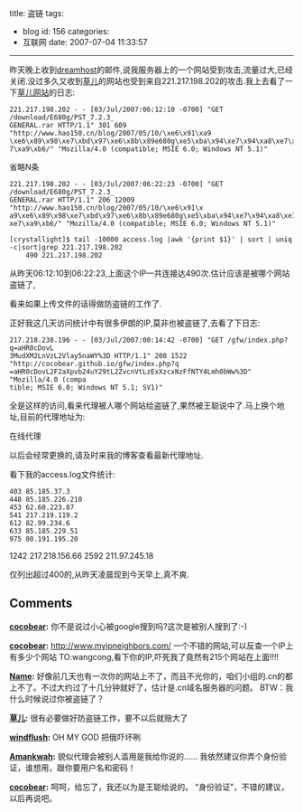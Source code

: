 title: 盗链
tags:
  - blog
id: 156
categories:
  - 互联网
date: 2007-07-04 11:33:57
---

昨天晚上收到[dreamhost](http://www.dreamhost.com)的邮件,说我服务器上的一个网站受到攻击,流量过大,已经关闭.没过多久又收到[草儿](http://hao150.cn)的网站也受到来自221.217.198.202的攻击.我上去看了一下[草儿网站](http://hao150.cn)的日志:

	221.217.198.202 - - [03/Jul/2007:06:12:10 -0700] "GET /download/E680g/PST_7.2.3_
	GENERAL.rar HTTP/1.1" 301 609 "http://www.hao150.cn/blog/2007/05/10/\xe6\x91\xa9
	\xe6\x89\x98\xe7\xbd\x97\xe6\x8b\x89e680g\xe5\xba\x94\xe7\x94\xa8\xe7\xa0\x94\xe
	7\xa9\xb6/" "Mozilla/4.0 (compatible; MSIE 6.0; Windows NT 5.1)"

省略N条

	221.217.198.202 - - [03/Jul/2007:06:22:23 -0700] "GET /download/E680g/PST_7.2.3_
	GENERAL.rar HTTP/1.1" 206 12009 "http://www.hao150.cn/blog/2007/05/10/\xe6\x91\x
	a9\xe6\x89\x98\xe7\xbd\x97\xe6\x8b\x89e680g\xe5\xba\x94\xe7\x94\xa8\xe7\xa0\x94\
	xe7\xa9\xb6/" "Mozilla/4.0 (compatible; MSIE 6.0; Windows NT 5.1)"

	[crystallight]$ tail -10000 access.log |awk '{print $1}' | sort | uniq -c|sort|grep 221.217.198.202
	    490 221.217.198.202

从昨天06:12:10到06:22:23,上面这个IP一共连接达490次.估计应该是被哪个网站盗链了,

看来如果上传文件的话得做防盗链的工作了.

正好我这几天访问统计中有很多伊朗的IP,莫非也被盗链了,去看了下日志:

	217.218.238.196 - - [03/Jul/2007:00:14:42 -0700] "GET /gfw/index.php?q=aHR0cDovL
	3MudXM2LnVzL2Vlay5naWY%3D HTTP/1.1" 200 1522 "http://cocobear.github.io/gfw/index.php?q
	=aHR0cDovL2F2aXpvb24uY29tL2ZvcnVtLzExXzcxNzFfNTY4Lmh0bWw%3D" "Mozilla/4.0 (compa
	tible; MSIE 6.0; Windows NT 5.1; SV1)"

全是这样的访问,看来代理被人哪个网站给盗链了,果然被王聪说中了.马上换个地址,目前的代理地址为:

[](http://cocobear.github.io/gfw-gfw)在线代理

以后会经常更换的,请及时来我的博客查看最新代理地址.

看下我的access.log文件统计:

	403 85.185.37.3
    448 85.185.226.210
    453 62.60.223.87
    541 217.219.119.2
    612 82.99.234.6
    633 85.185.229.51
    975 80.191.195.20
   1242 217.218.156.66
   2592 211.97.245.18

仅列出超过400的,从昨天凌晨现到今天早上,真不爽.
## Comments

**[cocobear](#904 "2007-07-04 13:10:52"):** 你不是说过小心被google搜到吗?这次是被别人搜到了:-)

**[cocobear](#905 "2007-07-04 13:15:18"):** http://www.myipneighbors.com/ 一个不错的网站,可以反查一个IP上有多少个网站 TO:wangcong,看下你的IP,吓死我了竟然有215个网站在上面!!!!

**[Name](#903 "2007-07-04 12:52:30"):** 好像前几天也有一次你的网站上不了，而且不光你的，咱们小组的.cn的都上不了。不过大约过了十几分钟就好了，估计是.cn域名服务器的问题。 BTW：我什么时候说过你被盗链了？

**[草儿](#907 "2007-07-04 14:39:10"):** 很有必要做好防盗链工作，要不以后就赔大了

**[windflush](#908 "2007-07-04 19:00:18"):** OH MY GOD 把俄吓坏咧

**[Amankwah](#920 "2007-07-05 10:32:55"):** 貌似代理会被别人滥用是我给你说的…… 我依然建议你弄个身份验证，谁想用，跟你要用户名和密码！

**[cocobear](#921 "2007-07-05 13:46:01"):** 呵呵，给忘了，我还以为是王聪给说的。 “身份验证”，不错的建议，以后再说吧。

